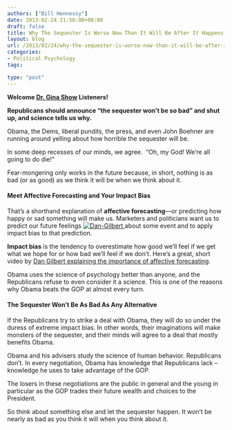 ```yaml
---
authors: ["Bill Hennessy"]
date: 2013-02-24 21:58:00+00:00
draft: false
title: Why The Sequester Is Worse Now Than It Will Be After It Happens
layout: blog
url: /2013/02/24/why-the-sequester-is-worse-now-than-it-will-be-after-it-happens/
categories:
- Political Psychology
tags:

type: "post"
---
```


**Welcome [Dr. Gina Show](https://drginaloudon.com/) Listeners!**

**Republicans should announce “the sequester won’t be so bad” and shut up, and science tells us why.**

Obama, the Dems, liberal pundits, the press, and even John Boehner are running around yelling about how horrible the sequester will be.

In some deep recesses of our minds, we agree.  “Oh, my God! We’re all going to do die!”

Fear-mongering only works in the future because, in short, nothing is as bad (or as good) as we think it will be when we think about it.


#### Meet Affective Forecasting and Your Impact Bias


That’s a shorthand explanation of **affective forecasting**—or predicting how happy or sad something will make us. Marketers and politicians want us to predict our future feelings [![Dan-Gilbert](https://hennessysview.com/wp-content/uploads/2013/02/Dan-Gilbert.png)
](https://bigthink.com/videos/what-is-happiness)about some event and to apply impact bias to that prediction.

**Impact bias** is the tendency to overestimate how good we’ll feel if we get what we hope for or how bad we’ll feel if we don’t. Here’s a great, short video by [Dan Gilbert explaining the importance of affective forecasting](https://bigthink.com/videos/what-is-happiness).

Obama uses the science of psychology better than anyone, and the Republicans refuse to even consider it a science. This is one of the reasons why Obama beats the GOP at almost every turn.


#### The Sequester Won’t Be As Bad As Any Alternative


If the Republicans try to strike a deal with Obama, they will do so under the duress of extreme impact bias. In other words, their imaginations will make monsters of the sequester, and their minds will agree to a deal that mostly benefits Obama.

Obama and his advisers study the science of human behavior. Republicans don’t. In every negotiation, Obama has knowledge that Republicans lack – knowledge he uses to take advantage of the GOP.

The losers in these negotiations are the public in general and the young in particular as the GOP trades their future wealth and choices to the President.

So think about something else and let the sequester happen. It won’t be nearly as bad as you think it will when you think about it.
